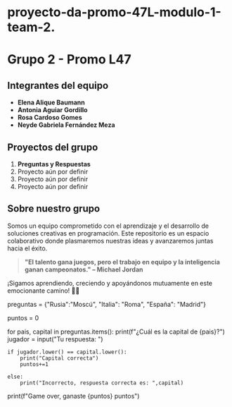 # proyecto-da-promo-47L-modulo-1-team-2.
# Grupo 2 - Promo L47

## **Integrantes del equipo**
- **Elena Alique Baumann**  
- **Antonia Aguiar Gordillo**  
- **Rosa Cardoso Gomes**  
- **Neyde Gabriela Fernández Meza**  

## **Proyectos del grupo**
1. **Preguntas y Respuestas**  
2. Proyecto aún por definir  
3. Proyecto aún por definir  
4. Proyecto aún por definir  

## **Sobre nuestro grupo**
Somos un equipo comprometido con el aprendizaje y el desarrollo de soluciones creativas en programación. Este repositorio es un espacio colaborativo donde plasmaremos nuestras ideas y avanzaremos juntas hacia el éxito.  

> **"El talento gana juegos, pero el trabajo en equipo y la inteligencia ganan campeonatos." – Michael Jordan**

¡Sigamos aprendiendo, creciendo y apoyándonos mutuamente en este emocionante camino! 🚀✨


preguntas = {"Rusia":"Moscú", "Italia": "Roma", "España": "Madrid"}

puntos = 0 

for pais, capital in preguntas.items():
    print(f"¿Cuál es la capital de {pais}?")
    jugador = input("Tu respuesta: ")

    if jugador.lower() == capital.lower():
        print("Capital correcta")
        puntos+=1

    else: 
        print("Incorrecto, respuesta correcta es: ",capital)
print(f"Game over, ganaste {puntos} puntos")



